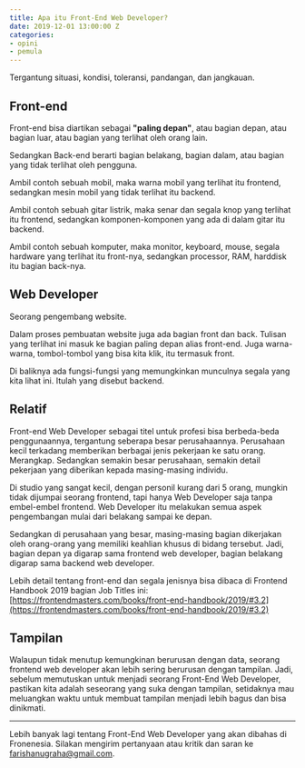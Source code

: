 ```yaml
---
title: Apa itu Front-End Web Developer?
date: 2019-12-01 13:00:00 Z
categories:
- opini
- pemula
---
```


Tergantung situasi, kondisi, toleransi, pandangan, dan jangkauan.

## Front-end

Front-end bisa diartikan sebagai **"paling depan"**, atau bagian depan, atau bagian luar, atau bagian yang terlihat oleh orang lain.

Sedangkan Back-end berarti bagian belakang, bagian dalam, atau bagian yang tidak terlihat oleh pengguna.

Ambil contoh sebuah mobil, maka warna mobil yang terlihat itu frontend, sedangkan mesin mobil yang tidak terlihat itu backend.

Ambil contoh sebuah gitar listrik, maka senar dan segala knop yang terlihat itu frontend, sedangkan komponen-komponen yang ada di dalam gitar itu backend.

Ambil contoh sebuah komputer, maka monitor, keyboard, mouse, segala hardware yang terlihat itu front-nya, sedangkan processor, RAM, harddisk itu bagian back-nya.


## Web Developer

Seorang pengembang website. 

Dalam proses pembuatan website juga ada bagian front dan back. Tulisan yang terlihat ini masuk ke bagian paling depan alias front-end. Juga warna-warna, tombol-tombol yang bisa kita klik, itu termasuk front.

Di baliknya ada fungsi-fungsi yang memungkinkan munculnya segala yang kita lihat ini. Itulah yang disebut backend.

## Relatif

Front-end Web Developer sebagai titel untuk profesi bisa berbeda-beda penggunaannya, tergantung seberapa besar perusahaannya. Perusahaan kecil terkadang memberikan berbagai jenis pekerjaan ke satu orang. Merangkap. Sedangkan semakin besar perusahaan, semakin detail pekerjaan yang diberikan kepada masing-masing individu.

Di studio yang sangat kecil, dengan personil kurang dari 5 orang, mungkin tidak dijumpai seorang frontend, tapi hanya Web Developer saja tanpa embel-embel frontend. Web Developer itu melakukan semua aspek pengembangan mulai dari belakang sampai ke depan. 

Sedangkan di perusahaan yang besar, masing-masing bagian dikerjakan oleh orang-orang yang memiliki keahlian khusus di bidang tersebut. Jadi, bagian depan ya digarap sama frontend web developer, bagian belakang digarap sama backend web developer.

Lebih detail tentang front-end dan segala jenisnya bisa dibaca di  Frontend Handbook 2019 bagian Job Titles ini: [https://frontendmasters.com/books/front-end-handbook/2019/#3.2](https://frontendmasters.com/books/front-end-handbook/2019/#3.2) 

## Tampilan

Walaupun tidak menutup kemungkinan berurusan dengan data, seorang frontend web developer akan lebih sering berurusan dengan tampilan. Jadi, sebelum memutuskan untuk menjadi seorang Front-End Web Developer, pastikan kita adalah seseorang yang suka dengan tampilan, setidaknya mau meluangkan waktu untuk membuat tampilan menjadi lebih bagus dan bisa dinikmati.

---

Lebih banyak lagi tentang Front-End Web Developer yang akan dibahas di Fronenesia. Silakan mengirim pertanyaan atau kritik dan saran ke farishanugraha@gmail.com.